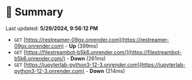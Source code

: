 # 📖 Summary
Last updated: **5/29/2024, 9:56:12 PM**

- `GET` [https://restreamer-09gx.onrender.com](https://restreamer-09gx.onrender.com) - **Up** (399ms)
- `GET` [https://filestreambot-b5k6.onrender.com/](https://filestreambot-b5k6.onrender.com/) - **Down** (261ms)
- `GET` [https://jupyterlab-python3-12-3.onrender.com](https://jupyterlab-python3-12-3.onrender.com) - **Down** (214ms)
